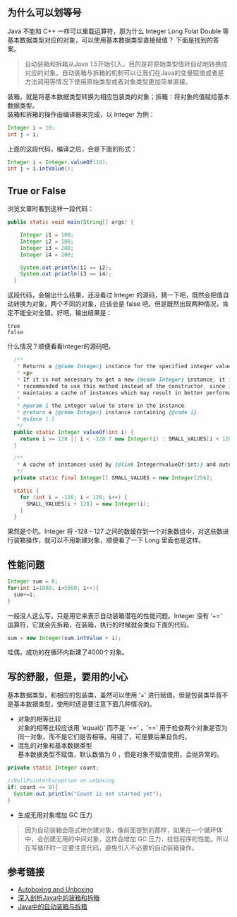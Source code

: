 ## 为什么可以划等号
Java 不能和 C++ 一样可以重载运算符，那为什么 Integer Long Folat Double 等基本数据类型对应的对象，可以使用基本数据类型直接赋值？  下面是找到的答案。
> 自动装箱和拆箱从Java 1.5开始引入，目的是将原始类型值转自动地转换成对应的对象。自动装箱与拆箱的机制可以让我们在Java的变量赋值或者是方法调用等情况下使用原始类型或者对象类型更加简单直接。

装箱，就是将基本数据类型转换为相应包装类的对象；拆箱：将对象的值赋给基本数据类型。  
装箱和拆箱的操作由编译器来完成，以 Integer 为例：
```java
Integer i = 10;
int j = i;
```
上面的这段代码，编译之后，会是下面的形式：
```java
Integer i = Integer.valueOf(10);
int j = i.intValue();
```

## True or False
浏览文章时看到这样一段代码：
```java
public static void main(String[] args) {

    Integer i1 = 100;
    Integer i2 = 100;
    Integer i3 = 200;
    Integer i4 = 200;

    System.out.println(i1 == i2);
    System.out.println(i3 == i4);
  }
```
这段代码，会输出什么结果，还没看过 Integer 的源码，猜一下吧，既然会把值自动转换为对象，两个不同的对象，应该会是 false 吧。但是既然出现两种情况，肯定不能全对全错。好吧，输出结果是：
```
true
false
```
什么情况？顺便看看Integer的源码吧。
```java
  /**
   * Returns a {@code Integer} instance for the specified integer value.
   * <p>
   * If it is not necessary to get a new {@code Integer} instance, it is
   * recommended to use this method instead of the constructor, since it
   * maintains a cache of instances which may result in better performance.
   *
   * @param i the integer value to store in the instance.
   * @return a {@code Integer} instance containing {@code i}.
   * @since 1.5
   */
  public static Integer valueOf(int i) {
    return i >= 128 || i < -128 ? new Integer(i) : SMALL_VALUES[i + 128];
  }

  /**
   * A cache of instances used by {@link Integer#valueOf(int)} and auto-boxing
   */
  private static final Integer[] SMALL_VALUES = new Integer[256];

  static {
    for (int i = -128; i < 128; i++) {
      SMALL_VALUES[i + 128] = new Integer(i);
    }
  }
```
果然是个坑。Integer 将 -128 - 127 之间的数缓存到一个对象数组中，对这些数进行装箱操作，就可以不用新建对象，顺便看了一下 Long 里面也是这样。  
## 性能问题
```java
Integer sum = 0;
for(int i=1000; i<5000; i++){
  sum+=i;
}
```
一般没人这么写，只是用它来表示自动装箱潜在的性能问题。Integer 没有 ‘+=’ 运算符，它就会先拆箱，在装箱，执行的时候就会类似下面的代码。
```java
sum = new Integer(sum.intValue + i);
```
哇偶，成功的在循环内新建了4000个对象。
## 写的舒服，但是，要用的小心  
基本数据类型，和相应的包装类，虽然可以使用 ‘=’ 进行赋值，但是包装类毕竟不是基本数据类型，使用时还是要注意下面几种情况的。
- 对象的相等比较  
对象的相等比较应该用 ‘equal()’ 而不是 ‘==’ ，‘==’ 用于检查两个对象是否为同一对象，而不是它们是否相等。用错了，可是要后果自负的。
- 混乱的对象和基本数据类型  
基本数据类型不赋值，默认数值为 0 ，但是对象不赋值使用，会抛异常的。  

```java
private static Integer count;

//NullPointerException on unboxing
if( count <= 0){
  System.out.println("Count is not started yet");
}
```
- 生成无用对象增加 GC 压力
> 因为自动装箱会隐式地创建对象，像前面提到的那样，如果在一个循环体中，会创建无用的中间对象，这样会增加 GC 压力，拉低程序的性能。所以在写循环时一定要注意代码，避免引入不必要的自动装箱操作。

## 参考链接
- [Autoboxing and Unboxing](https://docs.oracle.com/javase/tutorial/java/data/autoboxing.html)  
- [深入剖析Java中的装箱和拆箱](http://www.cnblogs.com/dolphin0520/p/3780005.html)  
- [Java中的自动装箱与拆箱](http://www.importnew.com/15712.html)  
